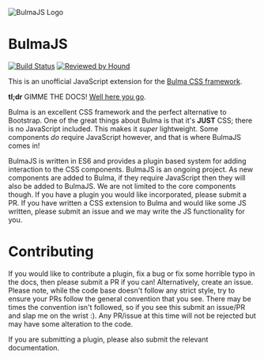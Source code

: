 ![BulmaJS Logo](https://github.com/VizuaaLOG/BulmaJS/blob/master/docs/assets/images/bulmajs-logo.png)

BulmaJS
========
[![Build Status](https://travis-ci.org/VizuaaLOG/BulmaJS.svg?branch=master)](https://travis-ci.org/VizuaaLOG/BulmaJS)
[![Reviewed by Hound](https://img.shields.io/badge/Reviewed_by-Hound-8E64B0.svg)](https://houndci.com)

This is an unofficial JavaScript extension for the [Bulma CSS framework](http://bulma.io).

**tl;dr**
GIMME THE DOCS! [Well here you go](https://vizuaalog.github.io/BulmaJS/).

Bulma is an excellent CSS framework and the perfect alternative to Bootstrap. One of the great things about Bulma is that it's **JUST** CSS; there is no JavaScript included. This makes it *super* lightweight. Some components *do* require JavaScript however, and that is where BulmaJS comes in!

BulmaJS is written in ES6 and provides a plugin based system for adding interaction to the CSS components. BulmaJS is an ongoing project. As new components are added to Bulma, if they require JavaScript then they will also be added to BulmaJS. We are not limited to the core components though. If you have a plugin you would like incorporated, please submit a PR. If you have written a CSS extension to Bulma and would like some JS written, please submit an issue and we may write the JS functionality for you.

# Contributing
If you would like to contribute a plugin, fix a bug or fix some horrible typo in the docs, then please submit a PR if you can! Alternatively, create an issue. Please note, while the code base doesn't follow any strict style, try to ensure your PRs follow the general convention that you see. There may be times the convention isn't followed, so if you see this submit an issue/PR and slap me on the wrist :). Any PR/issue at this time will not be rejected but may have some alteration to the code.

If you are submitting a plugin, please also submit the relevant documentation.
